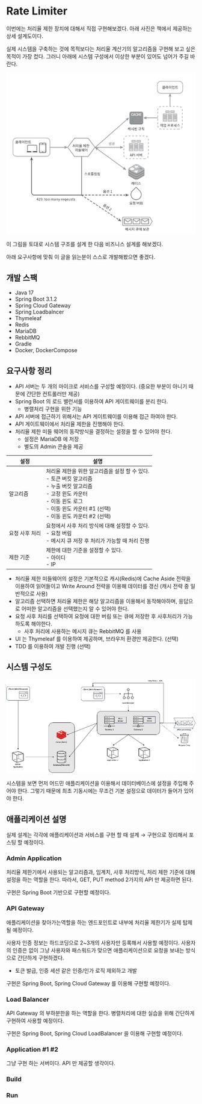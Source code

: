 # Rate Limiter

이번에는 처리율 제한 장치에 대해서 직접 구현해보겠다. 아래 사진은 책에서 제공하는 상세 설계도이다.

실제 시스템을 구축하는 것에 목적보다는 처리율 계산기의 알고리즘을 구현해 보고 싶은 목적이 가장 컸다. 그러니 아래에 시스템 구성에서 이상한 부분이 있어도 넘어가 주길 바란다.

![img.png](public/rate-limiter-system-archi-book.png)

이 그림을 토대로 시스템 구조를 설계 한 다음 비즈니스 설계를 해보겠다.

아래 요구사항에 맞춰 이 글을 읽는분이 스스로 개발해봤으면 좋겠다.

## 개발 스팩

- Java 17
- Spring Boot 3.1.2
- Spring Cloud Gateway
- Spring Loadbalncer
- Thymeleaf
- Redis
- MariaDB
- RebbitMQ
- Gradle
- Docker, DockerCompose

## 요구사항 정리

- API 서버는 두 개의 마이크로 서비스를 구성할 예정이다. (중요한 부분이 아니기 때문에 간단한 컨트롤러만 제공)
- Spring Boot 의 로드 밸런서를 이용하여 API 게이트웨이를 분리 한다.
    - 병렬처리 구현을 위한 기능
- API 서버에 접근하기 위해서는 API 게이트웨이를 이용해 접근 하여야 한다.
- API 게이트웨이에서 처리율 제한을 진행해야 한다.
- 처리율 제한 미들 웨어의 동작방식을 결정하는 설정을 할 수 있어야 한다.
    - 설정은 MariaDB 에 저장
    - 별도의 Admin 콘솔을 제공

| 설정 | 설명 |
| --- | --- |
| 알고리즘 | 처리율 제한을 위한 알고리즘을 설정 할 수 있다.<br/>- 토큰 버킷 알고리즘<br/>- 누출 버킷 알고리즘<br/>- 고정 윈도 카운터<br/>- 이동 윈도 로그<br/>- 이동 윈도 카운터 #1 (선택)<br/>- 이동 윈도 카운터 #2 (선택) |
| 요청 사후 처리 | 요청에서 사후 처리 방식에 대해 설정할 수 있다.<br/>- 요청 버림<br/>- 메시지 큐 저장 후 처리가 가능할 때 처리 진행  |
| 제한 기준 | 제한에 대한 기준을 설정할 수 있다.<br/>- 아이디<br/>- IP |

- 처리율 제한 미들웨어의 설정은 기본적으로 캐시(Redis)에 Cache Aside 전략을 이용하여 읽어들이고 Write Around 전략을 이용해 데이터를 갱신 (캐시 전략 중 일반적으로 사용)
- 알고리즘 선택하면 처리율 제한은 해당 알고리즘을 이용해서 동작해야하며, 응답으로 어떠한 알고리즘을 선택했는지 알 수 있어야 한다.
- 요청 사후 처리를 선택하여 요청에 대한 버림 또는 큐에 저장한 후 사후처리가 가능하도록 해야한다.
    - 사후 처리에 사용하는 메시지 큐는 RebbitMQ 를 사용
- UI 는 Thymeleaf 를 이용하여 제공하며, 브라우저 환경만 제공한다. (선택)
- TDD 를 이용하여 개발 진행 (선택)

## 시스템 구성도

![](public/rate-limiter-system-archi.png)

시스템을 보면 먼저 어드민 애플리케이션을 이용해서 데이터베이스에 설정을 주입해 주어야 한다. 그렇기 때문에 최초 기동시에는 무조건 기본 설정으로 데이터가 들어가 있어야 한다.

## 애플리케이션 설명

실제 설계는 각각에 애플리케이션과 서비스를 구현 할 때 설계 → 구현으로 정리해서 포스팅 할 예정이다.

### Admin Application

처리율 제한기에서 사용되는 알고리즘과, 임계치, 사후 처리방식, 처리 제한 기준에 대해 설정을 하는 역할을 한다. 따라서, GET, PUT method 2가지의 API 만 제공하면 된다.

구현은 Spring Boot 기반으로 구현할 예정이다.

### API Gateway

애플리케이션을 찾아가는역할을 하는 엔드포인트로 내부에 처리율 제한기가 실제 탑제될 예정이다.

사용자 인증 정보는 하드코딩으로 2~3개의 사용자만 등록해서 사용할 예정이다. 사용자의 인증은 없이 그냥 사용자와 패스워드가 맞으면 애플리케이션으로 요청을 보내는 방식으로 간단하게 구현하겠다.

- 토큰 발급, 인증 세션 같은 인증/인가 로직 제외하고 개발

구현은 Spring Boot, Spring Cloud Gateway 를 이용해 구현할 예정이다.

### Load Balancer

API Gateway 의 부하분한을 하는 역할을 한다. 병렬처리에 대한 실습을 위해 간단하게 구현하여 사용할 예정이다.

구현은 Spring Boot, Spring Cloud LoadBalancer 을 이용해 구현할 예정이다.

### Application #1 #2

그냥 구현 하는 서버이다. API 만 제공할 생각이다.

### Build

### Run